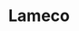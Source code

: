 ---
title: 'Lameco'
excerpt: ''
startDate: '2020-03-16T05:35:07.322Z'
endDate: '2020-03-16T05:35:07.322Z'
type: 'Full-time'
location: 'Eindhoven'
---